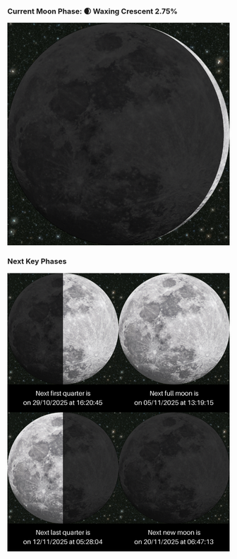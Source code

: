 ### Current Moon Phase: 🌒 Waxing Crescent 2.75%
![Moon Phase](moonphase.png)
### Next Key Phases
![Gallery](gallery.png)